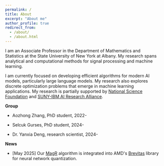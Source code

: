 ```yaml
---
permalink: /
title: About
excerpt: "About me"
author_profile: true
redirect_from: 
  - /about/
  - /about.html
---
```


I am an Associate Professor in the Department of Mathematics and Statistics at the State University of New York at Albany. My research spans analytical and computational methods for signal processing and machine learning. 

I am currently focused on developing efficient algorithms for modern AI models, particularly large language models. My research also explores discrete optimization problems that emerge in machine learning applications. My research is partially supported by [National Science Foundation](https://www.nsf.gov/) and [SUNY-IBM AI Research Alliance](https://www.suny.edu/ai-research-alliance/).

**Group**
- Aozhong Zhang, PhD student, 2022-
     
- Selcuk Gurses, PhD student, 2024-
  
- Dr. Yanxia Deng, research scientist, 2024- 
  
**News**

- [May 2025] Our [MagR](https://proceedings.neurips.cc/paper_files/paper/2024/file/9a987c98a7f36cc83f9065df3ca4f9e0-Paper-Conference.pdf) algorithm is integrated into AMD's [Brevitas](https://github.com/Xilinx/brevitas) library for neural network quantization.

